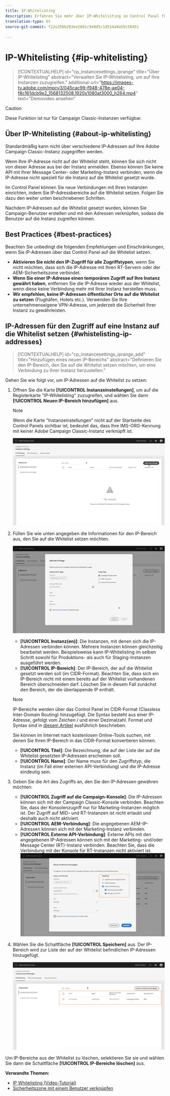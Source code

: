 ```yaml
---
title: IP-Whitelisting
description: Erfahren Sie mehr über IP-Whitelisting im Control Panel für den Zugriff auf Instanzen
translation-type: ht
source-git-commit: f22e356b283ee2601c948d5c1d514a9a59c58451

---
```



# IP-Whitelisting {#ip-whitelisting}

>[!CONTEXTUALHELP]
>id=&quot;cp_instancesettings_iprange&quot;
>title=&quot;Über IP-Whitelisting&quot;
>abstract=&quot;Verwalten Sie IP-Whitelisting, um auf Ihre Instanzen zuzugreifen.&quot;
>additional-url=&quot;https://images-tv.adobe.com/mpcv3/045cac99-f948-478e-ae04-f8c161dcb9e2_1568132508.1920x1080at3000_h264.mp4&quot; text=&quot;Demovideo ansehen&quot;

>[!CAUTION]
>
>Diese Funktion ist nur für Campaign Classic-Instanzen verfügbar.

## Über IP-Whitelisting {#about-ip-whitelisting}

Standardmäßig kann nicht über verschiedene IP-Adressen auf Ihre Adobe Campaign Classic-Instanz zugegriffen werden.

Wenn Ihre IP-Adresse nicht auf der Whitelist steht, können Sie sich nicht von dieser Adresse aus bei der Instanz anmelden. Ebenso können Sie keine API mit Ihrer Message Center- oder Marketing-Instanz verbinden, wenn die IP-Adresse nicht speziell für die Instanz auf die Whitelist gesetzt wurde.

Im Control Panel können Sie neue Verbindungen mit Ihren Instanzen einrichten, indem Sie IP-Adressbereiche auf die Whitelist setzen. Folgen Sie dazu den weiter unten beschriebenen Schritten.

Nachdem IP-Adressen auf die Whitelist gesetzt wurden, können Sie Campaign-Benutzer erstellen und mit den Adressen verknüpfen, sodass die Benutzer auf die Instanz zugreifen können.

## Best Practices {#best-practices}

Beachten Sie unbedingt die folgenden Empfehlungen und Einschränkungen, wenn Sie IP-Adressen über das Control Panel auf die Whitelist setzen.

* **Aktivieren Sie nicht den IP-Zugriff für alle Zugriffstypen**, wenn Sie nicht möchten, dass sich die IP-Adresse mit Ihren RT-Servern oder der AEM-Sicherheitszone verbindet.
* **Wenn Sie einer IP-Adresse einen temporären Zugriff auf Ihre Instanz gewährt haben**, entfernen Sie die IP-Adresse wieder aus der Whitelist, wenn diese keine Verbindung mehr mit Ihrer Instanz herstellen muss.
* **Wir empfehlen, keine IP-Adressen öffentlicher Orte auf die Whitelist zu setzen** (Flughäfen, Hotels etc.). Verwenden Sie Ihre unternehmenseigene VPN-Adresse, um jederzeit die Sicherheit Ihrer Instanz zu gewährleisten.

## IP-Adressen für den Zugriff auf eine Instanz auf die Whitelist setzen {#whistelisting-ip-addresses}

>[!CONTEXTUALHELP]
>id=&quot;cp_instancesettings_iprange_add&quot;
>title=&quot;Hinzufügen eines neuen IP-Bereichs&quot;
>abstract=&quot;Definieren Sie den IP-Bereich, den Sie auf die Whitelist setzen möchten, um eine Verbindung zu Ihrer Instanz herzustellen.&quot;

Gehen Sie wie folgt vor, um IP-Adressen auf die Whitelist zu setzen:

1. Öffnen Sie die Karte **[!UICONTROL Instanzeinstellungen]**, um auf die Registerkarte &quot;IP-Whitelisting&quot; zuzugreifen, und wählen Sie dann **[!UICONTROL Neuen IP-Bereich hinzufügen]** aus.

   >[!NOTE]
   >
   >Wenn die Karte &quot;Instanzeinstellungen&quot; nicht auf der Startseite des Control Panels sichtbar ist, bedeutet das, dass Ihre IMS-ORG-Kennung mit keiner Adobe Campaign Classic-Instanz verknüpft ist.

   ![](assets/ip_whitelist_list1.png)

1. Füllen Sie wie unten angegeben die Informationen für den IP-Bereich aus, den Sie auf die Whitelist setzen möchten.

   ![](assets/ip_whitelist_add1.png)

   * **[!UICONTROL Instanz(en)]**: Die Instanzen, mit denen sich die IP-Adressen verbinden können. Mehrere Instanzen können gleichzeitig bearbeitet werden. Beispielsweise kann IP-Whitelisting im selben Schritt sowohl für Produktions- als auch für Staging-Instanzen ausgeführt werden.
   * **[!UICONTROL IP-Bereich]**: Der IP-Bereich, der auf die Whitelist gesetzt werden soll (im CIDR-Format). Beachten Sie, dass sich ein IP-Bereich nicht mit einem bereits auf der Whitelist vorhandenen Bereich überschneiden darf. Löschen Sie in diesem Fall zunächst den Bereich, der die überlappende IP enthält.
   >[!NOTE]
   >
   >IP-Bereiche werden über das Control Panel im CIDR-Format (Classless Inter-Domain Routing) hinzugefügt. Die Syntax besteht aus einer IP-Adresse, gefolgt vom Zeichen / und einer Dezimalzahl. Format und Syntax sind in [diesem Artikel](https://whatismyipaddress.com/cidr) ausführlich beschrieben.
   >
   >Sie können im Internet nach kostenlosen Online-Tools suchen, mit denen Sie Ihren IP-Bereich in das CIDR-Format konvertieren können.

   * **[!UICONTROL Titel]**: Die Bezeichnung, die auf der Liste der auf die Whitelist gesetzten IP-Adressen erscheinen soll.
   * **[!UICONTROL Name]**: Der Name muss für den Zugriffstyp, die Instanz (im Fall einer externen API-Verbindung) und die IP-Adresse eindeutig sein.


1. Geben Sie die Art des Zugriffs an, den Sie den IP-Adressen gewähren möchten:

   * **[!UICONTROL Zugriff auf die Campaign-Konsole]**: Die IP-Adressen können sich mit der Campaign Classic-Konsole verbinden. Beachten Sie, dass der Konsolenzugriff nur für Marketing-Instanzen möglich ist. Der Zugriff auf MID- und RT-Instanzen ist nicht erlaubt und deshalb auch nicht aktiviert.
   * **[!UICONTROL AEM-Verbindung]**: Die angegebenen AEM-IP-Adressen können sich mit der Marketing-Instanz verbinden.
   * **[!UICONTROL Externe API-Verbindung]**: Externe APIs mit den angegebenen IP-Adressen können sich mit der Marketing- und/oder Message Center (RT)-Instanz verbinden. Beachten Sie, dass die Verbindung mit der Konsole für RT-Instanzen nicht aktiviert ist.
   ![](assets/ip_whitelist_acesstype.png)

1. Wählen Sie die Schaltfläche **[!UICONTROL Speichern]** aus. Der IP-Bereich wird zur Liste der auf der Whitelist befindlichen IP-Adressen hinzugefügt.

   ![](assets/ip_whitelist_added.png)

Um IP-Bereiche aus der Whitelist zu löschen, selektieren Sie sie und wählen Sie dann die Schaltfläche **[!UICONTROL IP-Bereiche löschen]** aus.

**Verwandte Themen:**
* [IP Whitelisting (Video-Tutorial)](https://docs.adobe.com/content/help/en/campaign-learn/campaign-classic-tutorials/administrating/control-panel-acc/ip-whitelisting.html)
* [Sicherheitszone mit einem Benutzer verknüpfen](https://docs.campaign.adobe.com/doc/AC/en/INS_Additional_configurations_Configuring_Campaign_server.html#Linking_a_security_zone_to_an_operator)
